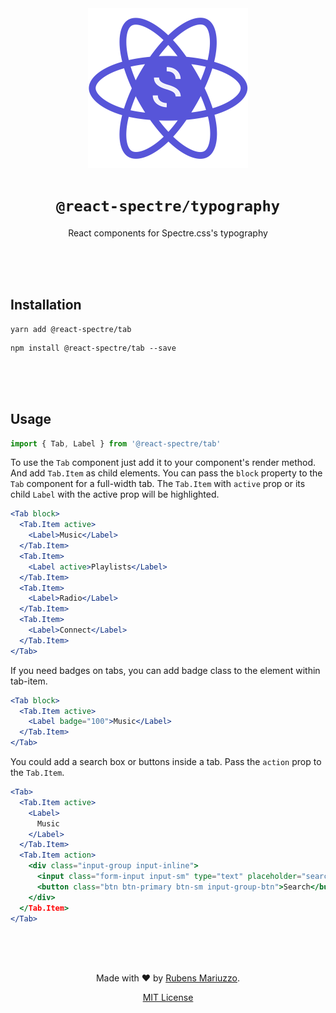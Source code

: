 <div align=center>
<img src="assets/react-spectre-logo.png" width="256" height="256">

# `@react-spectre/typography`

React components for Spectre.css's typography

<br><br><br>

</div>

## Installation

```shell
yarn add @react-spectre/tab
```

```shell
npm install @react-spectre/tab --save
```

<br><br><br>

## Usage

```js
import { Tab, Label } from '@react-spectre/tab'
```

To use the `Tab` component just add it to your component's render method. And add `Tab.Item` as child elements. You can pass the `block` property to the `Tab` component for a full-width tab. The `Tab.Item` with `active` prop or its child `Label` with the active prop will be highlighted.

```jsx
<Tab block>
  <Tab.Item active>
    <Label>Music</Label>
  </Tab.Item>
  <Tab.Item>
    <Label active>Playlists</Label>
  </Tab.Item>
  <Tab.Item>
    <Label>Radio</Label>
  </Tab.Item>
  <Tab.Item>
    <Label>Connect</Label>
  </Tab.Item>
</Tab>
```

If you need badges on tabs, you can add badge class to the element within tab-item.

```jsx
<Tab block>
  <Tab.Item active>
    <Label badge="100">Music</Label>
  </Tab.Item>
</Tab>
```

You could add a search box or buttons inside a tab. Pass the `action` prop to the `Tab.Item`.

```jsx
<Tab>
  <Tab.Item active>
    <Label>
      Music
    </Label>
  </Tab.Item>
  <Tab.Item action>
    <div class="input-group input-inline">
      <input class="form-input input-sm" type="text" placeholder="search">
      <button class="btn btn-primary btn-sm input-group-btn">Search</button>
    </div>
  </Tab.Item>
</Tab>
```

<div align=center>
<br><br><br>

Made with :heart: by [Rubens Mariuzzo](https://github.com/rmariuzzo).

[MIT License](LICENSE)

</div>
